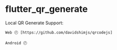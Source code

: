 # flutter_qr_generate
Local QR Generate
Support: 
```
Web 🕗 [https://github.com/davidshimjs/qrcodejs]

Android 🕗
```
